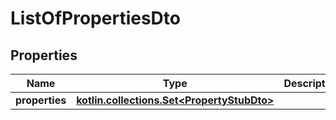 
# ListOfPropertiesDto

## Properties
Name | Type | Description | Notes
------------ | ------------- | ------------- | -------------
**properties** | [**kotlin.collections.Set&lt;PropertyStubDto&gt;**](PropertyStubDto.md) |  |
